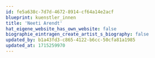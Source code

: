 ```yaml
---
id: fe5a638c-7d7d-4672-8914-cf64a14e2acf
blueprint: kuenstler_innen
title: 'Neeti Arendt'
hat_eigene_website_has_own_website: false
biographie_eintragen_create_artist_s_biography: false
updated_by: b1a43fd3-c865-4122-b6cc-50cfa81a1985
updated_at: 1715259970
---
```

